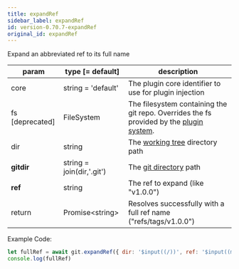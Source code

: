 ```yaml
---
title: expandRef
sidebar_label: expandRef
id: version-0.70.7-expandRef
original_id: expandRef
---
```


Expand an abbreviated ref to its full name

| param           | type [= default]          | description                                                                                               |
| --------------- | ------------------------- | --------------------------------------------------------------------------------------------------------- |
| core            | string = 'default'        | The plugin core identifier to use for plugin injection                                                    |
| fs [deprecated] | FileSystem                | The filesystem containing the git repo. Overrides the fs provided by the [plugin system](./plugin_fs.md). |
| dir             | string                    | The [working tree](dir-vs-gitdir.md) directory path                                                       |
| **gitdir**      | string = join(dir,'.git') | The [git directory](dir-vs-gitdir.md) path                                                                |
| **ref**         | string                    | The ref to expand (like "v1.0.0")                                                                         |
| return          | Promise\<string\>         | Resolves successfully with a full ref name ("refs/tags/v1.0.0")                                           |

Example Code:

```js live
let fullRef = await git.expandRef({ dir: '$input((/))', ref: '$input((master))'})
console.log(fullRef)
```

<script>
(function rewriteEditLink() {
  const el = document.querySelector('a.edit-page-link.button');
  if (el) {
    el.href = 'https://github.com/isomorphic-git/isomorphic-git/edit/main/src/commands/expandRef.js';
  }
})();
</script>